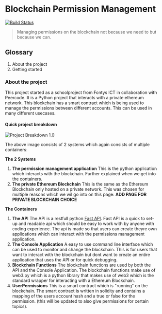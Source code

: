 # Blockchain Permission Management

[![Build Status](https://travis-ci.com/Ruben170/Blockchain-for-Permission-Management.svg?branch=main)](https://travis-ci.com/Ruben170/Blockchain-for-Permission-Management)

> Managing permissions on the blockchain not because we need to but because we can.

## Glossary

1. About the project
2. Getting started

### About the project

This project started as a schoolproject from Fontys ICT in collaboration with Peercode. It is a Python project that interacts with a private ethereum network. This blockchain has a smart contract which is being used to manage the permissions between different accounts. This can be used in many different usecases.

#### Quick project breakdown

![Project Breakdown 1.0](https://documents.lucid.app/documents/3aa1f67a-c1f8-44f5-875d-ced1a5271091/pages/YRprA5eG3Zio?a=8548&x=95&y=-1238&w=990&h=1276&store=1&accept=image%2F*&auth=LCA%20f2cc9be68c12069b752a21519a4ec3e21a6ec74c-ts%3D1617264406)

The above image consists of 2 systems which again consists of multiple containers:

**The 2 Systems**

1. **The permission management application** This is the python application which interacts with the blockchain. Further explained when we get into the containers.
2. **The private Ethereum Blockchain** This is the same as the Ethereum Blockchain only hosted on a private network. This was chosen for multiple reasons which we wil go into on this page: **ADD PAGE FOR PRIVATE BLOCKCHAIN CHOICE**

**The Containers**

1. **The API** The API is a restfull python [Fast API](https://fastapi.tiangolo.com). Fast API is a quick to set-up and readable api which should be easy to work with by anyone with coding experience. The api is made so that users can create theyre own applications which can interact with the permissions management application.
2. **The Console Application** A easy to use command line interface which can be used to monitor and change the blockchain. This is for users that want to interact with the blockchain but dont want to create an entire application that uses the API or for quick debugging.
3. **Blockchain Functions** The blockchain functions are used by both the API and the Console Application. The blockchain functions make use of web3.py which is a python library that makes use of web3 which is the standard wrapper for interacting with a Ethereum Blockchain.
4. **UserPermissions** This is a smart contract which is "running" on the blockchain. The smart contract is written in solidity and contains a mapping of the users account hash and a true or false for the permission. \(this will be updated to also give permissions for certain topics\).

